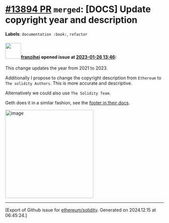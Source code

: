 # [\#13894 PR](https://github.com/ethereum/solidity/pull/13894) `merged`: [DOCS] Update copyright year and description
**Labels**: `documentation :book:`, `refactor`


#### <img src="https://avatars.githubusercontent.com/u/41991517?u=d38fd5e811dbe132e39a53055c0f42da30820216&v=4" width="50">[franzihei](https://github.com/franzihei) opened issue at [2023-01-26 13:46](https://github.com/ethereum/solidity/pull/13894):

This change updates the year from 2021 to 2023.

Additionally I propose to change the copyright description from ``Ethereum`` to ``The solidity Authors``.
This is more accurate and descriptive.

Alternatively we could also use ``The Solidity Team``.

Geth does it in a similar fashion, see the [footer in their docs](https://geth.ethereum.org/docs).

<img width="280" alt="image" src="https://user-images.githubusercontent.com/41991517/214850851-93afe014-bd3a-40f3-9334-ac5388d73ab6.png">





-------------------------------------------------------------------------------



[Export of Github issue for [ethereum/solidity](https://github.com/ethereum/solidity). Generated on 2024.12.15 at 06:45:24.]
